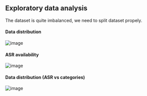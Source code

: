 ## Exploratory data analysis

The dataset is quite imbalanced, we need to split dataset propely.

#### Data distribution
![image](https://user-images.githubusercontent.com/51479797/193565862-6bd6364a-2632-4ac7-9948-4e6b397016c0.png)
#### ASR availability
![image](https://user-images.githubusercontent.com/51479797/193565916-480848ec-e5f0-4c57-8403-59f8be0cdad1.png)
#### Data distribution (ASR vs categories)
![image](https://user-images.githubusercontent.com/51479797/193568758-d21d054c-9c45-4747-8a57-718fee9e1531.png)
